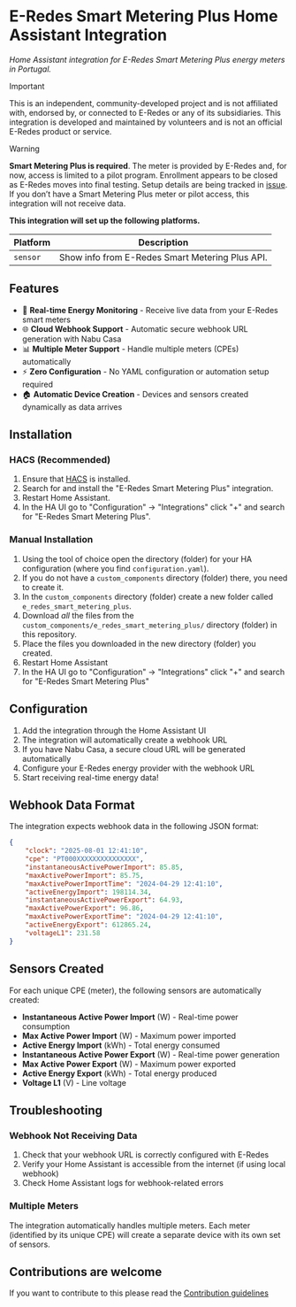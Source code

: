 # E-Redes Smart Metering Plus Home Assistant Integration

_Home Assistant integration for E-Redes Smart Metering Plus energy meters in Portugal._

> [!IMPORTANT]  
> This is an independent, community-developed project and is not affiliated with, endorsed by, or connected to E-Redes or any of its subsidiaries. This integration is developed and maintained by volunteers and is not an official E-Redes product or service.

> [!WARNING]  
> **Smart Metering Plus is required**. The meter is provided by E-Redes and, for now, access is limited to a pilot program. Enrollment appears to be closed as E-Redes moves into final testing. Setup details are being tracked in [issue](https://github.com/MiguelTVMS/e-redes-smart-metering-plus-hass/issues/3). If you don’t have a Smart Metering Plus meter or pilot access, this integration will not receive data.

**This integration will set up the following platforms.**

Platform | Description
-- | --
`sensor` | Show info from E-Redes Smart Metering Plus API.

## Features

- 🔄 **Real-time Energy Monitoring** - Receive live data from your E-Redes smart meters
- 🌐 **Cloud Webhook Support** - Automatic secure webhook URL generation with Nabu Casa
- 📊 **Multiple Meter Support** - Handle multiple meters (CPEs) automatically
- ⚡ **Zero Configuration** - No YAML configuration or automation setup required
- 🏠 **Automatic Device Creation** - Devices and sensors created dynamically as data arrives

## Installation

### HACS (Recommended)

1. Ensure that [HACS](https://hacs.xyz/) is installed.
2. Search for and install the "E-Redes Smart Metering Plus" integration.
3. Restart Home Assistant.
4. In the HA UI go to "Configuration" -> "Integrations" click "+" and search for "E-Redes Smart Metering Plus".

### Manual Installation

1. Using the tool of choice open the directory (folder) for your HA configuration (where you find `configuration.yaml`).
2. If you do not have a `custom_components` directory (folder) there, you need to create it.
3. In the `custom_components` directory (folder) create a new folder called `e_redes_smart_metering_plus`.
4. Download _all_ the files from the `custom_components/e_redes_smart_metering_plus/` directory (folder) in this repository.
5. Place the files you downloaded in the new directory (folder) you created.
6. Restart Home Assistant
7. In the HA UI go to "Configuration" -> "Integrations" click "+" and search for "E-Redes Smart Metering Plus"

## Configuration

1. Add the integration through the Home Assistant UI
2. The integration will automatically create a webhook URL
3. If you have Nabu Casa, a secure cloud URL will be generated automatically
4. Configure your E-Redes energy provider with the webhook URL
5. Start receiving real-time energy data!

## Webhook Data Format

The integration expects webhook data in the following JSON format:

```json
{
    "clock": "2025-08-01 12:41:10",
    "cpe": "PT000XXXXXXXXXXXXXXX",
    "instantaneousActivePowerImport": 85.85,
    "maxActivePowerImport": 85.75,
    "maxActivePowerImportTime": "2024-04-29 12:41:10",
    "activeEnergyImport": 198114.34,
    "instantaneousActivePowerExport": 64.93,
    "maxActivePowerExport": 96.86,
    "maxActivePowerExportTime": "2024-04-29 12:41:10",
    "activeEnergyExport": 612865.24,
    "voltageL1": 231.58
}
```

## Sensors Created

For each unique CPE (meter), the following sensors are automatically created:

- **Instantaneous Active Power Import** (W) - Real-time power consumption
- **Max Active Power Import** (W) - Maximum power imported
- **Active Energy Import** (kWh) - Total energy consumed
- **Instantaneous Active Power Export** (W) - Real-time power generation
- **Max Active Power Export** (W) - Maximum power exported  
- **Active Energy Export** (kWh) - Total energy produced
- **Voltage L1** (V) - Line voltage

## Troubleshooting

### Webhook Not Receiving Data

1. Check that your webhook URL is correctly configured with E-Redes
2. Verify your Home Assistant is accessible from the internet (if using local webhook)
3. Check Home Assistant logs for webhook-related errors

### Multiple Meters

The integration automatically handles multiple meters. Each meter (identified by its unique CPE) will create a separate device with its own set of sensors.

## Contributions are welcome

If you want to contribute to this please read the [Contribution guidelines](CONTRIBUTING.md)
